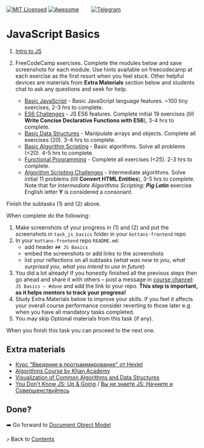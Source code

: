 [![MIT Licensed][icon-mit]][license]
[![Awesome][icon-awesome]][awesome]
&nbsp;&nbsp;&nbsp;&nbsp;&nbsp;&nbsp;
[![Telegram][icon-chat]][chat]

# JavaScript Basics

1. [Intro to JS](https://www.udacity.com/course/intro-to-javascript--ud803)

1. FreeCodeCamp exercises. Complete the modules below and save screenshots for each module.
   Use hints available on freecodecamp at each exercise as the first resort when you feel stuck.
   Other helpful devices are materials from **Extra Materials** section below
   and students chat to ask any questions and seek for help.
   - [Basic JavaScript](https://learn.freecodecamp.org/javascript-algorithms-and-data-structures/basic-javascript/) -
     Basic JavaScript language features. ~100 tiny exercises, 2-3 hrs to complete.
   - [ES6 Challenges](https://learn.freecodecamp.org/javascript-algorithms-and-data-structures/es6/) - 
     JS ES6 features. Complete initial 19 exercises (till **Write Concise Declarative Functions with ES6**),
     3-4 hrs to complete.
   - [Basic Data Structures](https://learn.freecodecamp.org/javascript-algorithms-and-data-structures/basic-data-structures/) -
     Manipulate arrays and objects. Complete all exercises (20). 3-4 hrs to complete.
   - [Basic Algorithm Scripting](https://learn.freecodecamp.org/javascript-algorithms-and-data-structures/basic-algorithm-scripting/) -
     Basic algorithms. Solve all problems (<20). 4-5 hrs to complete.
   - [Functional Programming](https://learn.freecodecamp.org/javascript-algorithms-and-data-structures/functional-programming/) -
     Complete all exercises (<25). 2-3 hrs to complete.
   - [Algorithm Scripting Challenges](https://learn.freecodecamp.org/javascript-algorithms-and-data-structures/intermediate-algorithm-scripting) -
     Intermediate algorithms. Solve initial 11 problems (till **Convert HTML Entities**), 3-5 hrs to complete.
     Note that for _Intermediate Algorithms Scripting: **Pig Latin**_ exercise English letter **Y** is considered a consonant.

Finish the subtasks (1) and (2) above.

When complete do the following:
1. Make screenshots of your progress in (1) and (2)
   and put the screenshots in `task_js_basics` folder in
   your `kottans-frontend` repo
1. In your `kottans-frontend` repo `README.md`:
   * add header `## JS Basics`
   * embed the screenshots or add links to the screenshots
   * list your reflections on all subtasks
     (_what was new to you_, _what surprised you_, _what you intend to use in future_)
1. You did a lot already! If you honestly finished all the previous steps then go ahead
   and share it with others –
   post a message in [course channel][chat]:
   `JS Basics — #done` and add the link to your repo. **This step is important, as it helps mentors to track your progress!**
1. Study Extra Materials below to improve your skills.
   If you feel it affects your overall course performance consider
   reverting to those later e.g. when you have all mandatory tasks completed.
1. You may skip Optional materials from this task (if any).

When you finish this task you can proceed to the next one.


## Extra materials

- [Курс "Введение в программирование" от Hexlet](https://ru.hexlet.io/courses/introduction_to_programming)
- [Algorithms Course by Khan Academy](https://www.khanacademy.org/computing/computer-science/algorithms)
- [Visualization of Common Algorithms and Data Structures](https://www.cs.usfca.edu/~galles/visualization/Algorithms.html)
- [You Don't Know JS: Up & Going](https://github.com/getify/You-Dont-Know-JS/tree/master/up%20%26%20going) /
  [Вы не знаете JS: Начните и Совершенствуйтесь](https://github.com/azat-io/you-dont-know-js-ru/tree/master/up%20%26%20going)

## Done?

➡️ Go forward to [Document Object Model](js-dom.md)

⤴️ Back to [Contents](../contents.md)


[icon-chat]: https://img.shields.io/badge/chat-on%20telegram-blue.svg
[icon-mit]: https://img.shields.io/badge/license-MIT-blue.svg
[icon-awesome]: https://cdn.rawgit.com/sindresorhus/awesome/d7305f38d29fed78fa85652e3a63e154dd8e8829/media/badge.svg

[license]: https://github.com/Kottans/web/blob/master/LICENSE.md
[awesome]: https://github.com/sindresorhus/awesome#front-end-development
[chat]: https://t.me/joinchat/CX8EF1JmLm9IM6J6oy2U7Q
